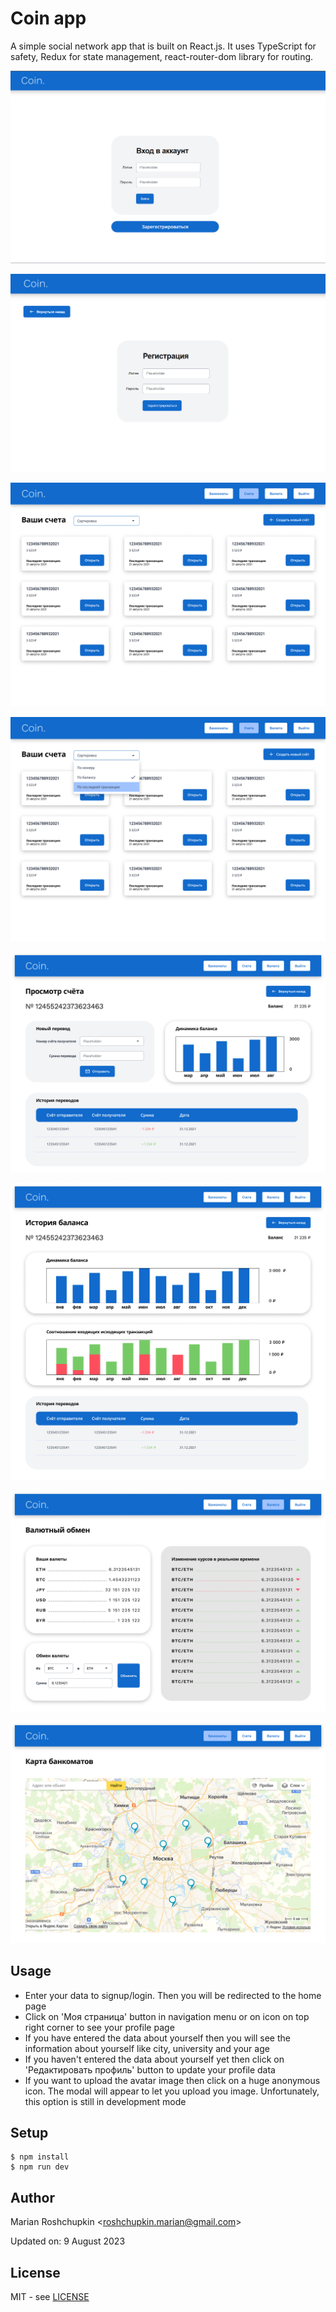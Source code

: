 # Coin app
A simple social network app that is built on React.js. It uses TypeScript for safety,
Redux for state management, react-router-dom library for routing.

![Login](screenshots/login.png)

![Signup](screenshots/signup.png)

![Accounts](screenshots/accounts.png)

![Sorting](screenshots/sorting.png)

![AccountView](screenshots/accountview.png)

![BalanceHistory](screenshots/balancehistory.png)

![Currency](screenshots/currency.png)

![Banks](screenshots/banks.png)

## Usage
- Enter your data to signup/login. Then you will be redirected to the home page
- Click on 'Моя страница' button in navigation menu or on icon on top right corner to see your profile page
- If you have entered the data about yourself then you will see the information about yourself like city, university and your age
- If you haven't entered the data about yourself yet then click on 'Редактировать профиль' button to update your profile data
- If you want to upload the avatar image then click on a huge anonymous icon. The modal will appear to let you upload you image. Unfortunately, this option is still in development mode

## Setup
```
$ npm install
$ npm run dev
```

## Author
Marian Roshchupkin &lt;roshchupkin.marian@gmail.com&gt;

Updated on: 9 August 2023

## License
MIT - see [LICENSE](LICENSE)